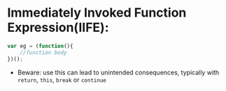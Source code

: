 # Immediately Invoked Function Expression(IIFE):
```js
var eg = (function(){
    //function body
})();

```
- Beware: use this can lead to unintended consequences, typically with `return`, `this`, `break` or `continue`
